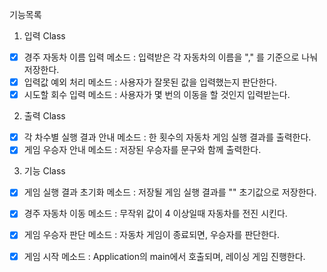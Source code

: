 기능목록
1. 입력 Class
- [x] 경주 자동차 이름 입력 메소드 : 입력받은 각 자동차의 이름을 "," 를 기준으로 나눠 저장한다.  
- [x] 입력값 예외 처리 메소드 : 사용자가 잘못된 값을 입력했는지 판단한다.
- [x] 시도할 회수 입력 메소드 : 사용자가 몇 번의 이동을 할 것인지 입력받는다. 
 
2. 출력 Class
-[x] 각 차수별 실행 결과 안내 메소드 : 한 횟수의 자동차 게임 실행 결과를 출력한다.
-[x] 게임 우승자 안내 메소드 : 저장된 우승자를 문구와 함께 출력한다. 

3. 기능 Class

-[x] 게임 실행 결과 초기화 메소드 : 저장될 게임 실행 결과를 "" 초기값으로 저장한다.
-[x] 경주 자동차 이동 메소드 : 무작위 값이 4 이상일때 자동차를 전진 시킨다.
-[x] 게임 우승자 판단 메소드 : 자동차 게임이 종료되면, 우승자를 판단한다. 
-[x] 게임 시작 메소드 : Application의 main에서 호출되며, 레이싱 게임 진행한다. 

